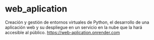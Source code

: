 # web_aplication
Creación y gestión de entornos virtuales de Python, el desarrollo de una aplicación web y su despliegue en un servicio en la nube que la hará accesible al público. https://web-aplication.onrender.com
